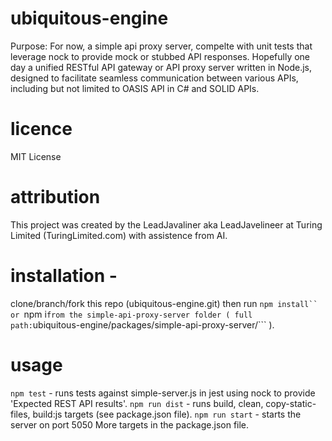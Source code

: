# ubiquitous-engine
Purpose: For now, a simple api proxy server, compelte with unit tests that leverage nock to provide mock or stubbed API responses.  Hopefully one day a unified RESTful API gateway or API proxy server written in Node.js, designed to facilitate seamless communication between various APIs, including but not limited to OASIS API in C# and SOLID APIs.

# licence
MIT License

# attribution
This project was created by the LeadJavaliner aka LeadJavelineer at Turing Limited (TuringLimited.com) with assistence from AI.

# installation - 
clone/branch/fork this repo (ubiquitous-engine.git) then run ```npm install``  or ```npm i``` from the simple-api-proxy-server folder ( full path: ```ubiquitous-engine/packages/simple-api-proxy-server/``` ).

# usage
```npm test``` - runs tests against simple-server.js in jest using nock to provide 'Expected REST API results'.
```npm run dist``` - runs build, clean, copy-static-files, build:js targets (see package.json file).
```npm run start``` - starts the server on port 5050
More targets in the package.json file.
